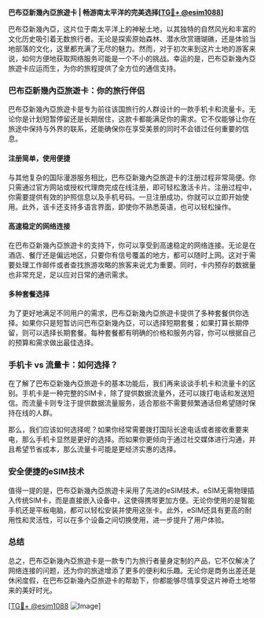 **巴布亞新幾內亞旅遊卡 | 畅游南太平洋的完美选择[[TG💪+ @esim1088](https://t.me/s/esim1088)]**

巴布亞新幾內亞，这片位于南太平洋上的神秘土地，以其独特的自然风光和丰富的文化历史吸引着无数旅行者。无论是探索原始森林、潜水欣赏珊瑚礁，还是体验当地部落的文化，这里都充满了无尽的魅力。然而，对于初次来到这片土地的游客来说，如何方便地获取网络服务可能是一个不小的挑战。幸运的是，巴布亞新幾內亞旅遊卡应运而生，为你的旅程提供了全方位的通信支持。

### 巴布亞新幾內亞旅遊卡：你的旅行伴侣

巴布亞新幾內亞旅遊卡是专为前往该国旅行的人群设计的一款手机卡和流量卡。无论你是计划短暂停留还是长期居住，这款卡都能满足你的需求。它不仅能够让你在旅途中保持与外界的联系，还能确保你在享受美景的同时不会错过任何重要的信息。

#### 注册简单，使用便捷

与其他复杂的国际漫游服务相比，巴布亞新幾內亞旅遊卡的注册过程非常简便。你只需通过官方网站或授权代理商完成在线注册，即可轻松激活卡片。注册过程中，你需要提供有效的护照信息以及手机号码。一旦注册成功，你就可以立即开始使用。此外，该卡还支持多语言界面，即使你不熟悉英语，也可以轻松操作。

#### 高速稳定的网络连接

在巴布亞新幾內亞旅遊卡的支持下，你可以享受到高速稳定的网络连接。无论是在酒店、餐厅还是偏远地区，只要你有信号覆盖的地方，都可以随时上网。这对于需要处理工作邮件或者查找旅游攻略的旅客来说尤为重要。同时，卡内预存的数据量也非常充足，足以应对日常的通讯需求。

#### 多种套餐选择

为了更好地满足不同用户的需求，巴布亞新幾內亞旅遊卡提供了多种套餐供你选择。如果你只是短暂访问巴布亞新幾內亞，可以选择短期套餐；如果打算长期停留，则可以选择长期套餐。每种套餐都有明确的价格和服务内容，你可以根据自己的预算和需求做出最佳选择。

### 手机卡 vs 流量卡：如何选择？

在了解了巴布亞新幾內亞旅遊卡的基本功能后，我们再来谈谈手机卡和流量卡的区别。手机卡是一种完整的SIM卡，除了提供数据流量外，还可以拨打电话和发送短信。而流量卡则专注于提供数据流量服务，适合那些不需要频繁通话但希望随时保持在线的人群。

那么，我们应该如何选择呢？如果你经常需要拨打国际长途电话或者接收重要来电，那么手机卡显然是更好的选择。而如果你更倾向于通过社交媒体进行沟通，并且希望节省成本，那么流量卡可能是更经济实惠的选择。

### 安全便捷的eSIM技术

值得一提的是，巴布亞新幾內亞旅遊卡采用了先进的eSIM技术。eSIM无需物理插入传统SIM卡，而是直接嵌入设备中，这使得携带更加方便。无论你使用的是智能手机还是平板电脑，都可以轻松安装并使用这张卡。此外，eSIM还具有更高的耐用性和灵活性，可以在多个设备之间切换使用，进一步提升了用户体验。

### 总结

总之，巴布亞新幾內亞旅遊卡是一款专门为旅行者量身定制的产品，它不仅解决了网络连接的问题，还为你的旅途增添了更多的便利和乐趣。无论你是商务出差还是休闲度假，在巴布亞新幾內亞旅遊卡的帮助下，你都能够尽情享受这片神奇土地带来的美好时光。

[[TG💪+ @esim1088](https://t.me/s/esim1088) ![Image](https://i.postimg.cc/4NQfJmqS/Snipaste-2025-05-13-00-14-12.png)]